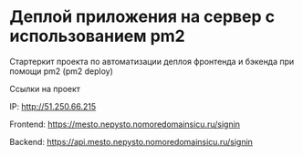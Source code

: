 # Деплой приложения на сервер с использованием pm2

Стартеркит проекта по автоматизации деплоя фронтенда и бэкенда при помощи pm2 (pm2 deploy)

Ссылки на проект

IP: http://51.250.66.215

Frontend: https://mesto.nepysto.nomoredomainsicu.ru/signin

Backend: https://api.mesto.nepysto.nomoredomainsicu.ru/signin
